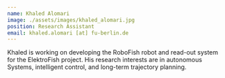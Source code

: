 ```yaml
---
name: Khaled Alomari
image: ./assets/images/khaled_alomari.jpg
position: Research Assistant 
email: khaled.alomari [at] fu-berlin.de
---
```


Khaled is working on developing the RoboFish robot and read-out system for the ElektroFish project. His research interests are in autonomous Systems, intelligent control, and long-term trajectory planning.


